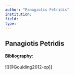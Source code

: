 ```yaml
---
author: "Panagiotis Petridis"
institution:
field:
type:
---
```


## Panagiotis Petridis
#### Bibliography:

![[@Goulding2012-op]]